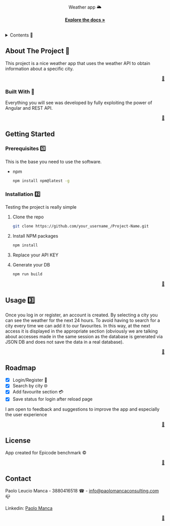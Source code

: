 
<div align="center">
  <p align="center">
    Weather app 🌥
    <br />
    <br />
    <a href="https://github.com/Paolomanca90/Weather-app"><strong>Explore the docs »</strong></a>
  </p>
</div>

<br />

<!-- TABLE OF CONTENTS -->
<details>
  <summary>Contents 📑</summary>
  <ol>
    <li>
      <a href="#about">About The Project</a>
      <ul>
        <li><a href="#built">Built With</a></li>
      </ul>
    </li>
    <li>
      <a href="#getting-started">Getting Started</a>
      <ul>
        <li><a href="#prerequisites">Prerequisites</a></li>
        <li><a href="#installation">Installation</a></li>
      </ul>
    </li>
    <li><a href="#usage">Usage</a></li>
    <li><a href="#roadmap">Roadmap</a></li>
    <li><a href="license">License</a></li>
    <li><a href="#contact">Contact</a></li>
  </ol>
</details>



<!-- ABOUT THE PROJECT -->
## About The Project 💼 <span id="about"></span>

This project is a nice weather app that uses the weather API to obtain information about a specific city.

<p align="right"><a href="#top">🔼</a></p>



### Built With 🧱 <span id="built"></span>

Everything you will see was developed by fully exploiting the power of Angular and REST API.


<p align="right"><a href="#top">🔼</a></p>



<!-- GETTING STARTED -->
## Getting Started



### Prerequisites 1️⃣ <span id="prerequisites"></span>

This is the base you need to use the software.
* npm
  ```sh
  npm install npm@latest -g
  ```

### Installation 2️⃣ <span id="installation"></span>

Testing the project is really simple

1. Clone the repo
   ```sh
   git clone https://github.com/your_username_/Project-Name.git
   ```
2. Install NPM packages
   ```sh
   npm install
   ```
4. Replace your API KEY

5. Generate your DB
   ```sh
   npm run build
   ```

<p align="right"><a href="#top">🔼</a></p>



<!-- USAGE EXAMPLES -->
## Usage 3️⃣ <span id="usage"></span>

Once you log in or register, an account is created. By selecting a city you can see the weather for the next 24 hours.
To avoid having to search for a city every time we can add it to our favourites. In this way, at the next access it is displayed in the appropriate section (obviously we are talking about accesses made in the same session as the database is generated via JSON DB and does not save the data in a real database).

<p align="right"><a href="#top">🔼</a></p>



<!-- ROADMAP -->
## Roadmap

- [x] Login/Register 🔐
- [x] Search by city 🌐
- [x] Add favourite section 💳
- [x] Save status for login after reload page

I am open to feedback and suggestions to improve the app and especially the user experience

<p align="right"><a href="#top">🔼</a></p>



<!-- LICENSE -->
## License

App created for Epicode benchmark ©

<p align="right"><a href="#top">🔼</a></p>



<!-- CONTACT -->
## Contact

Paolo Leucio Manca - 3880416518 ☎ - <a href="mailto:info@paolomancaconsulting.com">info@paolomancaconsulting.com</a> 📪

Linkedin: <a href="https://www.linkedin.com/in/paolo-manca-developer/">Paolo Manca</a>

<p align="right"><a href="#top">🔼</a></p>

